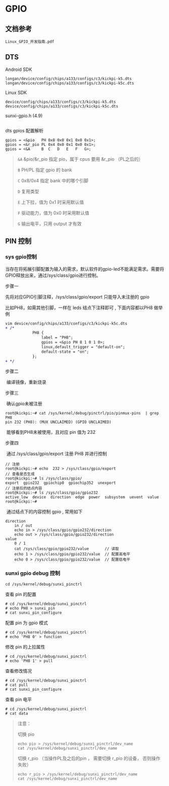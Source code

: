 # GPIO



## 文档参考

```
Linux_GPIO_开发指南.pdf
```



## DTS

Android SDK

```
longan/device/config/chips/a133/configs/c3/kickpi-k5.dts  
longan/device/config/chips/a133/configs/c3/kickpi-k5c.dts
```

Linux SDK

```
device/config/chips/a133/configs/c3/kickpi-k5.dts  
device/config/chips/a133/configs/c3/kickpi-k5c.dts
```



sunxi-gpio.h (4.9)

```
```



dts gpios 配置解析

```
gpios = <&pio   PH 0x8 0x0 0x1 0x0 0x1>;
gpios = <&r_pio PL 0x4 0x0 0x1 0x0 0x1>;
gpios = <&A		B  C   D   E   F   G>;
```

> `&A` &pio/&r_pio 指定 pio，属于 cpus 要用 &r_pio （PL之后的）
>
> `B` PH/PL  指定 gpio 的 bank
>
> `C` 0x8/0x4 指定 bank 中的哪个引脚
>
> `D` 复用类型
>
> `E` 上下拉，值为 0x1 时采用默认值
>
> `F` 驱动能力，值为 0x0 时采用默认值
>
> `G` 输出电平，只用 output 才有效



## PIN 控制

### sys gpio控制

当存在将拓展引脚配置为输入的需求，默认软件的gpio-led不能满足需求。需要将GPIO释放出来，通过/sys/class/gpio进行控制。

步骤一

先将对应GPIO引脚注释，/sys/class/gpio/export 只能导入未注册的 gpio

比如PH8，如需其他引脚，一样在 leds 结点下注释即可 ,  下面内容都以PH8 做举例

```diff
vim device/config/chips/a133/configs/c3/kickpi-k5c.dts
+ /*
			PH8 {
				label = "PH8";
				gpios = <&pio PH 8 1 0 1 0>;
				linux,default_trigger = "default-on";
				default-state = "on";
			};
+ */
```

步骤二

​		编译镜像，重新烧录

步骤三

​		确认gpio未被注册

```
root@kickpi:~# cat /sys/kernel/debug/pinctrl/pio/pinmux-pins  | grep PH8
pin 232 (PH8): (MUX UNCLAIMED) (GPIO UNCLAIMED)
```

​		能够看到PH8未被使用，且对应 pin 值为 232 

步骤四

​		通过 /sys/class/gpio/export 注册 PH8 并进行控制

```
// 注册
root@kickpi:~# echo  232 > /sys/class/gpio/export
// 查看是否生成
root@kickpi:~# ls /sys/class/gpio/
export  gpio232  gpiochip0  gpiochip352  unexport
// 注册后的结点内容
root@kickpi:~# ls /sys/class/gpio/gpio232
active_low  device  direction  edge  power  subsystem  uevent  value
root@kickpi:~#
```

​			通过结点下的内容控制 gpio , 常用如下

```
direction
	in / out
	echo in > /sys/class/gpio/gpio232/direction
	echo out > /sys/class/gpio/gpio232/direction
value
	0 / 1
	cat /sys/class/gpio/gpio232/value 		// 读取
	echo 1 > /sys/class/gpio/gpio232/value	// 配置高电平
	echo 0 > /sys/class/gpio/gpio232/value  // 配置低电平
```



### sunxi gpio debug 控制

```
cd /sys/kernel/debug/sunxi_pinctrl
```
查看 pin 的配置
```
# cd /sys/kernel/debug/sunxi_pinctrl
# echo PH8 > sunxi_pin
# cat sunxi_pin_configure
```
配置 pin 为 gpio 模式
```
# cd /sys/kernel/debug/sunxi_pinctrl
# echo 'PH8 0' > function
```
修改 pin 的上拉属性
```
# cd /sys/kernel/debug/sunxi_pinctrl
# echo 'PH8 1' > pull
```
查看修改情况
```
# cd /sys/kernel/debug/sunxi_pinctrl
# cat pull					
# cat sunxi_pin_configure
```

查看 pin 电平
```
# cd /sys/kernel/debug/sunxi_pinctrl
# cat data
```

> 注意：
>
> 切换 pio
>
> ```
> echo pio > /sys/kernel/debug/sunxi_pinctrl/dev_name
> cat /sys/kernel/debug/sunxi_pinctrl/dev_name
> ```
>
> 切换 r_pio （当操作PL及之后的pin ， 需要切换 r_pio 的设备， 否则操作失败）
>
> ```
> echo r_pio > /sys/kernel/debug/sunxi_pinctrl/dev_name
> cat /sys/kernel/debug/sunxi_pinctrl/dev_name
> ```

